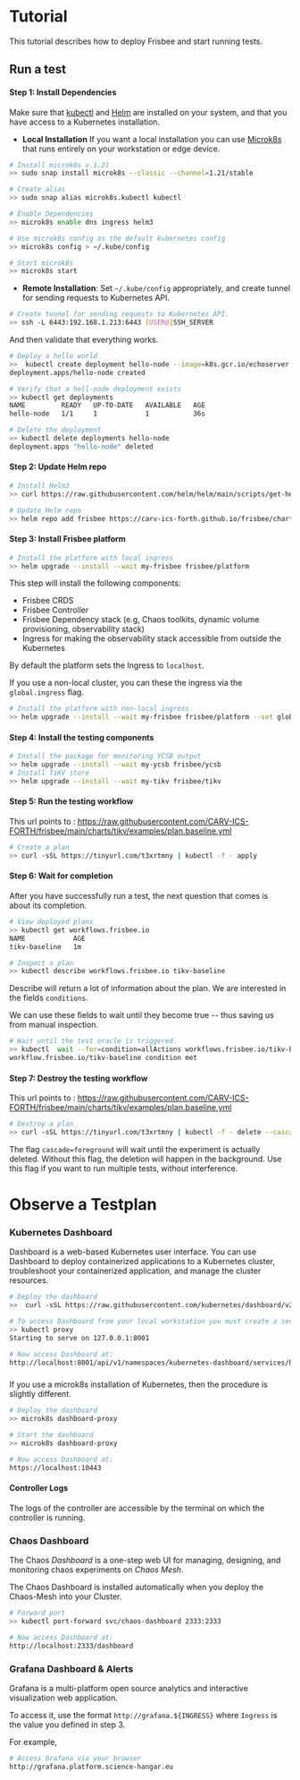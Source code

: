 # Tutorial

This tutorial describes how to deploy Frisbee and start running tests.

## Run a test

#### Step 1:  Install Dependencies

Make sure that [kubectl](https://kubernetes.io/docs/tasks/tools/install-kubectl-linux/)
and  [Helm](https://helm.sh/docs/intro/install/) are installed on your system, and that you have access to a Kubernetes
installation.

* **Local Installation** If you want a local installation you can use [Microk8s](https://microk8s.io/docs) that runs
  entirely on your workstation or edge device.

```bash
# Install microk8s v.1.21
>> sudo snap install microk8s --classic --channel=1.21/stable

# Create alias 
>> sudo snap alias microk8s.kubectl kubectl

# Enable Dependencies
>> microk8s enable dns ingress helm3

# Use microk8s config as the default kubernetes config
>> microk8s config > ~/.kube/config

# Start microk8s
>> microk8s start
```

* **Remote Installation**: Set  `~/.kube/config` appropriately, and create tunnel for sending requests to Kubernetes
  API.

```bash
# Create tunnel for sending requests to Kubernetes API.
>> ssh -L 6443:192.168.1.213:6443 [USER@]SSH_SERVER
```

And then validate that everything works.

```bash
# Deploy a hello world
>>  kubectl create deployment hello-node --image=k8s.gcr.io/echoserver:1.4
deployment.apps/hello-node created

# Verify that a hell-node deployment exists
>> kubectl get deployments
NAME         READY   UP-TO-DATE   AVAILABLE   AGE
hello-node   1/1     1            1           36s

# Delete the deployment
>> kubectl delete deployments hello-node
deployment.apps "hello-node" deleted
```

#### Step 2: Update Helm repo

```bash
# Install Helm3
>> curl https://raw.githubusercontent.com/helm/helm/main/scripts/get-helm-3 | bash

# Update Helm repo
>> helm repo add frisbee https://carv-ics-forth.github.io/frisbee/charts
```

#### Step 3: Install Frisbee platform

```bash
# Install the platform with local ingress
>> helm upgrade --install --wait my-frisbee frisbee/platform
```

This step will install the following components:

* Frisbee CRDS
* Frisbee Controller
* Frisbee Dependency stack (e.g, Chaos toolkits, dynamic volume provisioning, observability stack)
* Ingress for making the observability stack accessible from outside the Kubernetes

By default the platform sets the Ingress to `localhost`.

If you use a non-local cluster, you can these the ingress via the  `global.ingress` flag.

```bash
# Install the platform with non-local ingress
>> helm upgrade --install --wait my-frisbee frisbee/platform --set global.ingress=platform.science-hangar.eu 
```

#### Step 4:  Install the testing components

```bash
# Install the package for monitoring YCSB output
>> helm upgrade --install --wait my-ycsb frisbee/ycsb
# Install TiKV store
>> helm upgrade --install --wait my-tikv frisbee/tikv
```

#### Step 5: Run the testing workflow

This url points
to : https://raw.githubusercontent.com/CARV-ICS-FORTH/frisbee/main/charts/tikv/examples/plan.baseline.yml

```bash
# Create a plan
>> curl -sSL https://tinyurl.com/t3xrtmny | kubectl -f - apply
```

#### Step 6: Wait for completion

After you have successfully run a test, the next question that comes is about its completion.

```bash
# View deployed plans
>> kubectl get workflows.frisbee.io
NAME            AGE
tikv-baseline   1m

# Inspect a plan
>> kubectl describe workflows.frisbee.io tikv-baseline
```

Describe will return a lot of information about the plan. We are interested in the fields `conditions`.

We can use these fields to wait until they become true -- thus saving us from manual inspection.

```bash
# Wait until the test oracle is triggered.
>> kubectl  wait --for=condition=allActions workflows.frisbee.io/tikv-baseline 
workflow.frisbee.io/tikv-baseline condition met
```

####            

#### Step 7: Destroy the testing workflow

This url points
to : https://raw.githubusercontent.com/CARV-ICS-FORTH/frisbee/main/charts/tikv/examples/plan.baseline.yml

```bash
# Destroy a plan
>> curl -sSL https://tinyurl.com/t3xrtmny | kubectl -f - delete --cascade=foreground
```

The flag `cascade=foreground` will wait until the experiment is actually deleted. Without this flag, the deletion will
happen in the background. Use this flag if you want to run multiple tests, without interference.

# Observe a Testplan

### Kubernetes Dashboard

Dashboard is a web-based Kubernetes user interface. You can use Dashboard to deploy containerized applications to a
Kubernetes cluster, troubleshoot your containerized application, and manage the cluster resources.

```bash
# Deploy the dashboard
>>  curl -sSL https://raw.githubusercontent.com/kubernetes/dashboard/v2.3.1/aio/deploy/recommended.yaml | kubectl -f - apply

# To access Dashboard from your local workstation you must create a secure channel to your Kubernetes cluster
>> kubectl proxy
Starting to serve on 127.0.0.1:8001

# Now access Dashboard at:
http://localhost:8001/api/v1/namespaces/kubernetes-dashboard/services/https:kubernetes-dashboard:/proxy/.
```

###            

If you use a microk8s installation of Kubernetes, then the procedure is slightly different.

```bash
# Deploy the dashboard
>> microk8s dashboard-proxy

# Start the dashboard
>> microk8s dashboard-proxy

# Now access Dashboard at:
https://localhost:10443
```

#### Controller Logs

The logs of the controller are accessible by the terminal on which the controller is running.

### Chaos Dashboard

The Chaos *Dashboard* is a one-step web UI for managing, designing, and monitoring chaos experiments on *Chaos Mesh*.

The Chaos Dashboard is installed automatically when you deploy the Chaos-Mesh into your Cluster.

```bash
# Forward port
>> kubectl port-forward svc/chaos-dashboard 2333:2333

# Now access Dashboard at:
http://localhost:2333/dashboard
```

### Grafana Dashboard & Alerts

Grafana is a multi-platform open source analytics and interactive visualization web application.

To access it, use the format `http://grafana.${INGRESS}` where `Ingress` is the value you defined in step 3.

For example,

```bash
# Access Grafana via your browser
http://grafana.platform.science-hangar.eu 
```
